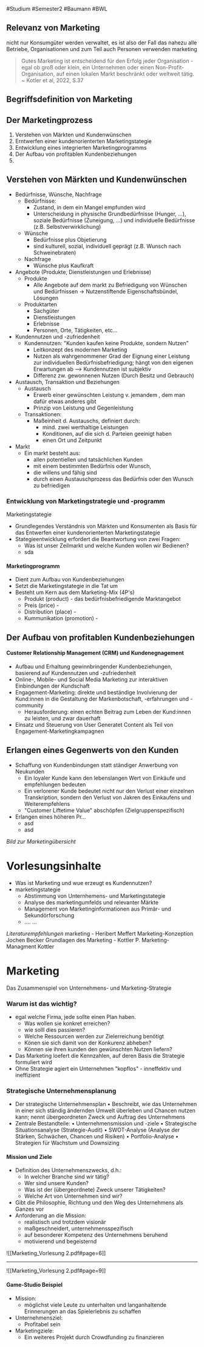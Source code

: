 #Studium #Semester2 #Baumann #BWL 

## Relevanz von Marketing
nicht nur Konsumgüter werden verwaltet, es ist also der Fall das nahezu alle Betriebe, Organisationen und zum Teil auch Personen verwenden marketing


> Gutes Marketing ist entscheidend für den Erfolg jeder Organisation - egal ob groß oder klein, ein Unternehmen oder einen Non-Profit-Organisation, auf einen lokalen Markt beschränkt oder weltweit tätig. ~ Kotler et al, 2022, S.37


## Begriffsdefinition von Marketing



## Der Marketingprozess
1. Verstehen von Märkten und Kundenwünschen
2. Erntwerfen einer kundenorienterten Marketingstategie
3. Entwicklung eines integrierten Marketingprogramms
4. Der Aufbau von profitablen Kundenbeziehungen
5. 
## Verstehen von Märkten und Kundenwünschen
- Bedürfnisse, Wünsche, Nachfrage
	- Bedürfnisse:
		- 	Zustand, in dem ein Mangel empfunden wird
		- Unterscheidung in physische Grundbedürfnisse (Hunger, ...), soziale Bedürfnisse (Zuneigung, ...) und individuelle Bedürfnisse (z.B. Selbstverwirklichung)
	- Wünsche
		- Bedürfnisse plus Objetierung
		- sind kulturell, sozial, individuell geprägt (z.B. Wunsch nach Schweinebraten)
	- Nachfrage
		- Wünsche plus Kaufkraft
- Angebote (Produkte, Dienstleistungen und Erlebnisse)
	- Produkte
		- Alle Angebote auf dem markt zu Befriedigung von Wünschen und Bedürfnissen -> Nutzenstiftende Eigenschaftsbündel, Lösungen
	- Produktarten
		- Sachgüter
		- Dienstleistungen
		- Erlebnisse
		- Personen, Orte, Tätigkeiten, etc...
- Kundennutzen und -zufriedenheit
	- Kundennutzen: "Kunden kaufen keine Produkte, sondern Nutzen"
		- Leitkonzept des modernen Marketing
		- Nutzen als wahrgenommener Grad der Eignung einer Leistung zur individuellen Bedürfnisbefriedigung; hängt von den eigenen Erwartungen ab
			--> Kundennutzen ist subjektiv
		- Differenz zw. gewonnenen Nutzen (Durch Besitz und Gebrauch)
- Austausch, Transaktion und Beziehungen
	- Austausch
		- Erwerb einer gewünschten Leistung v. jemandem , dem man dafür etwas anderes gibt
		- Prinzip von Leistung und Gegenleistung
	- Transaktionen:
		- Maßeinheit d. Austauschs, definiert durch:
			- mind. zwei werthaltige Leistungen
			- Konditionen, auf die sich d. Parteien geeinigt haben
			- einen Ort und Zeitpunkt
- Markt
	- Ein markt besteht aus:
		- allen potentiellen und tatsächlichen Kunden
		- mit einem bestimmten Bedürfnis oder Wunsch,
		- die willens und fähig sind
		- durch einen Austauschprozess das Bedürfnis oder den Wunsch zu befriedigen


### Entwicklung von Marketingstrategie und -programm
Marketingstategie

- Grundlegendes Verständnis von Märkten und Konsumenten als Basis für das Entwerfen einer kundenorienterten Marketingstategie
- Stategieentwicklung erfordert die Beantwortung von zwei Fragen:
	- Was ist unser Zeilmarkt und welche Kunden wollen wir Bedienen?
	- sda

#### Marketingprogramm
- Dient zum Aufbau von Kundenbeziehungen
- Setzt die Marketingstategie in die Tat um
- Besteht um Kern aus dem Marketing-Mix (4P's)
	- Produkt (product) - das bedürfnisbefriedigende Marktangebot
	- Preis (price) - 
	- Distribution (place) - 
	- Kummunikation (promotion) - 

## Der Aufbau von profitablen Kundenbeziehungen

#### Customer Relationship Management (CRM) und Kundenegnagement
- Aufbau und Erhaltung gewinnbringender Kundenbeziehungen, basierend auf Kundennutzen und -zufriedenheit
- Online-, Mobile- und Social Media Marketing zur interaktiven Einbindungen der Kundschaft
- Engagement-Marketing: direkte und beständige Involvierung der Kund:innen in die Gestaltung der Markenbotschaft, -erfahrungen und -community
	- Herausforderung: einen echten Beitrag zum Leben der Kund:innen zu leisten, und zwar dauerhaft
- Einsatz und Steuerung von User Generatet Content als Teil von Engagement-Marketingkampagnen

## Erlangen eines Gegenwerts von den Kunden
- Schaffung von Kundenbindungen statt ständiger Anwerbung von Neukunden
	- Ein loyaler Kunde kann den lebenslangen Wert von Einkäufe und empfehlungen bedeuten
	- Ein verlorener Kunde bedeutet nicht nur den Verlust einer einzelnen Transkription, sondern den Verlust von Jakren des Einkaufens und Weiterempfehlens
	- "Customer Liftetime Value" abschöpfen (Zielgruppenspezifisch)
- Erlangen eines höheren Pr...
	- asd
	- asd

*Bild zur Marketingübersicht*

# Vorlesungsinhalte
- Was ist Marketing und wue erzeugt es Kundennutzen?
- marketingstategie
	- Abstimmung von Unternhemens- und Marketingstategie
	- Analyse des marketingumfelds und relevanter Märkte
	- Management von Marketinginformationen aus Primär- und Sekundörforschung 
	- ....
...


*Literaturempfehlungen*
marketing - Heribert Meffert
Marketing-Konzeption Jochen Becker
Grundlagen des Marketing - Kottler P.
Marketing-Managment Kottler



# Marketing
Das Zusammenspiel von Unternehmens- und Marketing-Strategie

### Warum ist das wichtig?
- egal welche Firma, jede sollte einen Plan haben.
	- Was wollen sie konkret erreichen?
	- wie solll dies passieren?
	- Welche Ressourcen werden zur Zielerreichung benötigt
	- Könen sie sich damit von der Konkurenz abheben?
	- Können sie ihren kunden den gewünschten Nutzen liefern?
- Das Marketing loefert die Kennzahlen, auf deren Basis die Strategie formuliert wird
- Ohne Strategie agiert ein Unternehmen "kopflos" - inneffektiv und ineffizient

### Strategische Unternehmensplanung
- Der strategische Unternehmensplan 
	• Beschreibt, wie das Unternehmen in einer sich ständig ändernden Umwelt überleben und Chancen nutzen kann; nennt übergeordneten Zweck und Auftrag des Unternehmens
- Zentrale Bestandteile: 
	• Unternehmensmission und -ziele 
	• Strategische Situationsanalyse (Strategie-Audit) 
	• SWOT-Analyse (Analyse der Stärken, Schwächen, Chancen und Risiken) 
	• Portfolio-Analyse 
	• Strategien für Wachstum und Downsizing

#### Mission und Ziele
- Definition des Unternehmenszwecks, d.h.: 
	- In welcher Branche sind wir tätig?
	- Wer sind unsere Kunden?  
	- Was ist der (übergeordnete) Zweck unserer Tätigkeiten?
	- Welche Art von Unternehmen sind wir? 
- Gibt die Philosophie, Richtung und den Weg des Unternehmens als Ganzes vor 
- Anforderung an die Mission: 
	- realistisch und trotzdem visionär 
	- maßgeschneidert, unternehmensspezifisch 
	- auf besonderer Kompetenz des Unternehmens beruhend
	- motivierend und begeisternd

![[Marketing_Vorlesung 2.pdf#page=6]]

---

![[Marketing_Vorlesung 2.pdf#page=9]]

#### Game-Studio Beispiel
- Mission:
	- möglichst viele Leute zu unterhalten und langanhaltende Erinnerungen an das Spielerlebnis zu schaffen
- Unternehmensziel:
	- Profitabel sein
- Marketingziele:
	- Ein weiteres Projekt durch Crowdfunding zu finanzieren